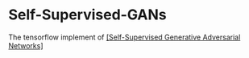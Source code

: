 # Self-Supervised-GANs

The tensorflow implement of [[Self-Supervised Generative Adversarial Networks]](https://arxiv.org/pdf/1811.11212.pdf)
